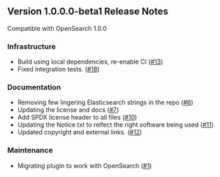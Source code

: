 ## Version 1.0.0.0-beta1 Release Notes

Compatible with OpenSearch 1.0.0

### Infrastructure

* Build using local dependencies, re-enable CI ([#13](https://github.com/opensearch-project/anomaly-detection/pull/13))
* Fixed integration tests. ([#18](https://github.com/opensearch-project/anomaly-detection/pull/18))

### Documentation

* Removing few lingering Elasticsearch strings in the repo ([#6](https://github.com/opensearch-project/anomaly-detection/pull/6))
* Updating the license and docs ([#7](https://github.com/opensearch-project/anomaly-detection/pull/7))
* Add SPDX license header to all files ([#10](https://github.com/opensearch-project/anomaly-detection/pull/10))
* Updating the Notice.txt to relfect the right software being used ([#11](https://github.com/opensearch-project/anomaly-detection/pull/11))
* Updated copyright and external links. ([#12](https://github.com/opensearch-project/anomaly-detection/pull/12))

### Maintenance

* Migrating plugin to work with OpenSearch ([#1](https://github.com/opensearch-project/anomaly-detection/pull/1))
